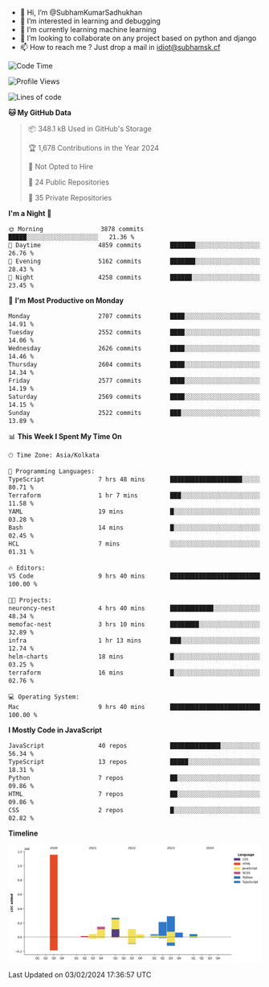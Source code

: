 - 👋 Hi, I’m @SubhamKumarSadhukhan
- 👀 I’m interested in learning and debugging
- 🌱 I’m currently learning machine learning
- 💞️ I’m looking to collaborate on any project based on python and django
- 📫 How to reach me ?
      Just drop a mail in idiot@subhamsk.cf

<!---
SubhamKumarSadhukhan/SubhamKumarSadhukhan is a ✨ special ✨ repository because its `README.md` (this file) appears on your GitHub profile.
You can click the Preview link to take a look at your changes.
--->


<!--START_SECTION:waka-->
![Code Time](http://img.shields.io/badge/Code%20Time-1%2C925%20hrs%2042%20mins-blue)

![Profile Views](http://img.shields.io/badge/Profile%20Views-0-blue)

![Lines of code](https://img.shields.io/badge/From%20Hello%20World%20I%27ve%20Written-2.4%20million%20lines%20of%20code-blue)

**🐱 My GitHub Data** 

> 📦 348.1 kB Used in GitHub's Storage 
 > 
> 🏆 1,678 Contributions in the Year 2024
 > 
> 🚫 Not Opted to Hire
 > 
> 📜 24 Public Repositories 
 > 
> 🔑 35 Private Repositories 
 > 
**I'm a Night 🦉** 

```text
🌞 Morning                3878 commits        █████░░░░░░░░░░░░░░░░░░░░   21.36 % 
🌆 Daytime                4859 commits        ███████░░░░░░░░░░░░░░░░░░   26.76 % 
🌃 Evening                5162 commits        ███████░░░░░░░░░░░░░░░░░░   28.43 % 
🌙 Night                  4258 commits        ██████░░░░░░░░░░░░░░░░░░░   23.45 % 
```
📅 **I'm Most Productive on Monday** 

```text
Monday                   2707 commits        ████░░░░░░░░░░░░░░░░░░░░░   14.91 % 
Tuesday                  2552 commits        ████░░░░░░░░░░░░░░░░░░░░░   14.06 % 
Wednesday                2626 commits        ████░░░░░░░░░░░░░░░░░░░░░   14.46 % 
Thursday                 2604 commits        ████░░░░░░░░░░░░░░░░░░░░░   14.34 % 
Friday                   2577 commits        ████░░░░░░░░░░░░░░░░░░░░░   14.19 % 
Saturday                 2569 commits        ████░░░░░░░░░░░░░░░░░░░░░   14.15 % 
Sunday                   2522 commits        ███░░░░░░░░░░░░░░░░░░░░░░   13.89 % 
```


📊 **This Week I Spent My Time On** 

```text
🕑︎ Time Zone: Asia/Kolkata

💬 Programming Languages: 
TypeScript               7 hrs 48 mins       ████████████████████░░░░░   80.71 % 
Terraform                1 hr 7 mins         ███░░░░░░░░░░░░░░░░░░░░░░   11.58 % 
YAML                     19 mins             █░░░░░░░░░░░░░░░░░░░░░░░░   03.28 % 
Bash                     14 mins             █░░░░░░░░░░░░░░░░░░░░░░░░   02.45 % 
HCL                      7 mins              ░░░░░░░░░░░░░░░░░░░░░░░░░   01.31 % 

🔥 Editors: 
VS Code                  9 hrs 40 mins       █████████████████████████   100.00 % 

🐱‍💻 Projects: 
neuroncy-nest            4 hrs 40 mins       ████████████░░░░░░░░░░░░░   48.34 % 
memofac-nest             3 hrs 10 mins       ████████░░░░░░░░░░░░░░░░░   32.89 % 
infra                    1 hr 13 mins        ███░░░░░░░░░░░░░░░░░░░░░░   12.74 % 
helm-charts              18 mins             █░░░░░░░░░░░░░░░░░░░░░░░░   03.25 % 
terraform                16 mins             █░░░░░░░░░░░░░░░░░░░░░░░░   02.76 % 

💻 Operating System: 
Mac                      9 hrs 40 mins       █████████████████████████   100.00 % 
```

**I Mostly Code in JavaScript** 

```text
JavaScript               40 repos            ██████████████░░░░░░░░░░░   56.34 % 
TypeScript               13 repos            █████░░░░░░░░░░░░░░░░░░░░   18.31 % 
Python                   7 repos             ██░░░░░░░░░░░░░░░░░░░░░░░   09.86 % 
HTML                     7 repos             ██░░░░░░░░░░░░░░░░░░░░░░░   09.86 % 
CSS                      2 repos             █░░░░░░░░░░░░░░░░░░░░░░░░   02.82 % 
```



**Timeline**

![Lines of Code chart](https://raw.githubusercontent.com/SubhamKumarSadhukhan/SubhamKumarSadhukhan/main/assets/bar_graph.png)


 Last Updated on 03/02/2024 17:36:57 UTC
<!--END_SECTION:waka-->
